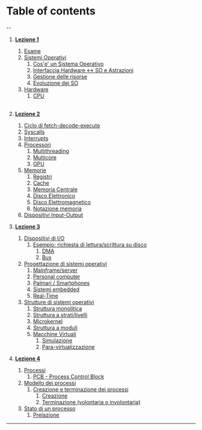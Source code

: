 # Table of contents
--
1. [**Lezione 1**](./01_05-03-24_so.md)<br>
    1. [Esame](#esame)<br>
    2. [Sistemi Operativi](01_05-03-24_so.md#sistemi-operativi)<br>
        1. [Cos'e' un Sistema Operativo](01_05-03-24_so.md#cose-un-sistema-operativo)
        2. [Interfaccia Hardware <-> SO e Astrazioni](01_05-03-24_so.md#interfaccia-hardware---so-e-astrazioni)<br>
        3. [Gestione delle risorse](01_05-03-24_so.md#gestione-delle-risorse)<br>
        4. [Evoluzione dei SO](01_05-03-24_so.md#evoluzione-dei-sistemi-operativi)<br>
    3. [Hardware](01_05-03-24_so.md#hardware)<br>
        1. [CPU](01_05-03-24_so.md#cpu---il-processore)<br><br>
    
2. [**Lezione 2**](./02_07-03-24_so.md)<br>
    1. [Ciclo di fetch-decode-execute](02_07-03-24_so.md#ciclo-di-fetch---decode---execute)<br>
    2. [Syscalls](02_07-03-24_so.md#syscall)<br>
    3. [Interrupts](02_07-03-24_so.md#interrupt-hardware)<br>
    4. [Processori](02_07-03-24_so.md#processori)<br>
        1. [Multithreading](02_07-03-24_so.md#multi-threading)<br>
        2. [Multicore](02_07-03-24_so.md#multi-core)<br>
        3. [GPU](02_07-03-24_so.md#gpu)<br>
    5. [Memorie](02_07-03-24_so.md#memorie)<br>
        1. [Registri](02_07-03-24_so.md#1---registri)
        2. [Cache](02_07-03-24_so.md#2---cache-della-cpu)
        3. [Memoria Centrale](02_07-03-24_so.md#3---memoria-centrale)
        4. [Disco Elettronico](02_07-03-24_so.md#4---disco-elettronico)
        5. [Disco Elettromagnetico](02_07-03-24_so.md#5---disco-elettromagnetico)
        6. [Notazione memoria](02_07-03-24_so.md#notazione)
    6. [Dispositivi Input-Output](02_07-03-24_so.md#dispositivi-di-io)  

  
3. [**Lezione 3**](03_12-03-24_so.md#3-lezione----sistemi-operativi)
    1. [Dispositivi di I/O](03_12-03-24_so.md##dispositivi-di-io)
        1. [Esempio: richiesta di lettura/scrittura su disco](03_12-03-24_so.md##esempio-richiesta-di-letturascrittura-su-disco)
            1. [DMA](03_12-03-24_so.md##dma)
            2. [Bus](03_12-03-24_so.md##bus)
    2. [Progettazione di sistemi operativi](03_12-03-24_so.md##progettazione-di-sistemi-operativi)
        1. [Mainframe/server](03_12-03-24_so.md##mainframeserver)
        2. [Personal computer](03_12-03-24_so.md#personal-computers)
        3. [Palmari / Smartphones](03_12-03-24_so.md#palmarismartphone)
        4. [Sistemi embedded](03_12-03-24_so.md#sistemi-integratiembedded)
        5. [Real-Time](03_12-03-24_so.md#realtime)
    3. [Strutture di sistemi operativi](03_12-03-24_so.md#strutture-di-sistemi-operativi)
        1. [Struttura monolitica](03_12-03-24_so.md#struttura-monolitica)
        2. [Struttura a strati/livelli](03_12-03-24_so.md#struttura-a-strati--a-livelli)
        3. [Microkernel](03_12-03-24_so.md#microkernel)
        4. [Struttura a moduli](03_12-03-24_so.md#struttura-a-moduli)
        5. [Macchine Virtuali](03_12-03-24_so.md#macchine-virtuali)
            1. [Simulazione](03_12-03-24_so.md#simulazione)
            2. [Para-virtualizzazione](03_12-03-24_so.md#para-virtualizzazione)

4. [**Lezione 4**](04_14-03-24_so.md#4-lezione----sistemi-operativi)
    1. [Processi](04_14-03-24_so.md#processi)
        1. [PCB - Process Control Block](04_14-03-24_so.md#pcb-process-control-block)
    2. [Modello dei processi](04_14-03-24_so.md#modello-dei-processi)
        1. [Creazione e terminazione dei processi](04_14-03-24_so.md#creazione-e-terminazione-dei-processi)
            1. [Creazione](04_14-03-24_so.md#creazione)
            2. [Terminazione (volontaria o involontaria)](04_14-03-24_so.md#terminazione)
    3. [Stato di un processo](04_14-03-24_so.md#stato-di-un-processo)
        1. [Prelazione](04_14-03-24_so.md#prelazione)

---
